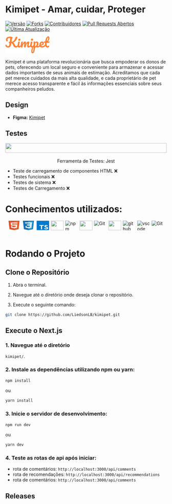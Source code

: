 # Kimipet - Amar, cuidar, Proteger

[![Versão](https://img.shields.io/github/v/release/LiedsonLB/kimipet)](https://github.com/LiedsonLB/kimipet/releases)
[![Forks](https://img.shields.io/github/forks/LiedsonLB/kimipet)](https://github.com/LiedsonLB/kimipet/network/members)
[![Contribuidores](https://img.shields.io/github/contributors/LiedsonLB/kimipet)](https://github.com/LiedsonLB/kimipet/graphs/contributors)
[![Pull Requests Abertos](https://img.shields.io/github/issues-pr/LiedsonLB/kimipet)](https://github.com/LiedsonLB/kimipet/pulls)
[![Última Atualização](https://img.shields.io/github/last-commit/LiedsonLB/kimipet)](https://github.com/LiedsonLB/kimipet/commits/master)

![NeoBoard](/public/img/logo-kimipet-text-orange.png)

Kimipet é uma plataforma revolucionária que busca empoderar os donos de pets, oferecendo um local seguro e conveniente para armazenar e acessar dados importantes de seus animais de estimação. Acreditamos que cada pet merece cuidados da mais alta qualidade, e cada proprietário de pet merece acesso transparente e fácil às informações essenciais sobre seus companheiros peludos.

## Design

- **Figma:** [Kimipet](https://www.figma.com/proto/QW6j6oDqQlIWFgJog8lOmq/Kimipet?node-id=1430-14466&t=2lToKUe9o1lHr4Yb-1&starting-point-node-id=1430%3A14466)

## Testes
 <img src="https://cdn.jsdelivr.net/gh/devicons/devicon@latest/icons/jest/jest-plain.svg"  height="30" width="40" style="margin: 0 auto; width: 100%"/>
<br />
<p style="text-align: center">Ferramenta de Testes: Jest</p>

- Teste de carregamento de componentes HTML ❌
- Testes funcionais ❌
- Testes de sistema ❌
- Testes de Carregamento ❌

# Conhecimentos utilizados:
<div style="display: flex; flex-wrap: wrap; gap: 5px; justify-content:center">
  <img src="https://raw.githubusercontent.com/devicons/devicon/master/icons/html5/html5-original.svg" alt="HTML" height="30" width="40">
  <img src="https://raw.githubusercontent.com/devicons/devicon/master/icons/css3/css3-original.svg" alt="CSS" height="30" width="40">
  <img src="https://raw.githubusercontent.com/devicons/devicon/master/icons/typescript/typescript-plain.svg" alt="typescript" height="30" width="40">
  <img src="https://cdn.jsdelivr.net/gh/devicons/devicon/icons/nextjs/nextjs-original.svg" height="30" width="40">
  <img src="https://cdn.jsdelivr.net/gh/devicons/devicon/icons/npm/npm-original-wordmark.svg" alt="npm" height="30" width="40">
  <img src="https://cdn.jsdelivr.net/gh/devicons/devicon/icons/figma/figma-original.svg" height="30" width="40">        
  <img src="https://cdn.jsdelivr.net/gh/devicons/devicon/icons/tailwindcss/tailwindcss-original.svg" alt="Git" height="30" width="40"/> 
  <img src="https://cdn.jsdelivr.net/gh/devicons/devicon@latest/icons/jest/jest-plain.svg"  height="30" width="40"/> 
  <img src="https://cdn.jsdelivr.net/gh/devicons/devicon/icons/github/github-original.svg" alt="github" height="30" width="40">
  <img src="https://cdn.jsdelivr.net/gh/devicons/devicon/icons/vscode/vscode-original.svg" alt="vscode" height="30" width="40">
  <img src="https://cdn.jsdelivr.net/gh/devicons/devicon/icons/git/git-original.svg" alt="Git" height="30" width="40"/>
</div>
<br />

# Rodando o Projeto

## Clone o Repositório

1. Abra o terminal.

2. Navegue até o diretório onde deseja clonar o repositório.

3. Execute o seguinte comando:

```bash
git clone https://github.com/LiedsonLB/kimipet.git
```

## Execute o Next.js

### 1. Navegue até o diretório<br/>
`kimipet/`.
### 2. Instale as dependências utilizando npm ou yarn:
``` bash
npm install
```
ou
``` bash
yarn install
```

### 3. Inicie o servidor de desenvolvimento:
``` bash
npm run dev
```
ou
``` bash
yarn dev
```

### 4. Teste as rotas de api após iniciar:
- rota de comentários:
`http://localhost:3000/api/comments`
- rota de recomendações:
`http://localhost:3000/api/recommendations`
- rota de comentários:
`http://localhost:3000/api/comments`

## Releases